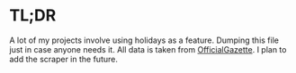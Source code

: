 # TL;DR
A lot of my projects involve using holidays as a feature. Dumping this file just in case anyone needs it. All data is taken from [OfficialGazette](https://www.officialgazette.gov.ph/nationwide-holidays/). I plan to add the scraper in the future. 
